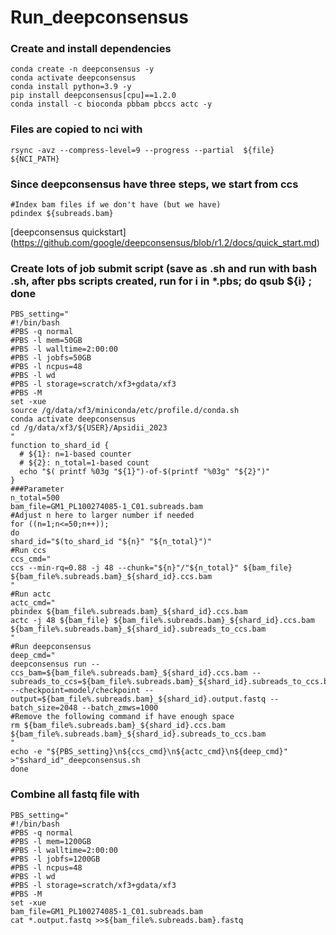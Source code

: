 # Run_deepconsensus
### Create and install dependencies
```
conda create -n deepconsensus -y
conda activate deepconsensus
conda install python=3.9 -y
pip install deepconsensus[cpu]==1.2.0
conda install -c bioconda pbbam pbccs actc -y
```

### Files are copied to nci with 
```
rsync -avz --compress-level=9 --progress --partial  ${file}  ${NCI_PATH}
```

### Since deepconsensus have three steps, we start from ccs
```
#Index bam files if we don't have (but we have)
pdindex ${subreads.bam}
```

[deepconsensus quickstart] (https://github.com/google/deepconsensus/blob/r1.2/docs/quick_start.md)

### Create lots of job submit script (save as .sh and run with bash .sh, after pbs scripts created, run for i in *.pbs; do qsub ${i} ; done
```
PBS_setting="
#!/bin/bash
#PBS -q normal
#PBS -l mem=50GB
#PBS -l walltime=2:00:00
#PBS -l jobfs=50GB
#PBS -l ncpus=48
#PBS -l wd
#PBS -l storage=scratch/xf3+gdata/xf3
#PBS -M
set -xue
source /g/data/xf3/miniconda/etc/profile.d/conda.sh 
conda activate deepconsensus
cd /g/data/xf3/${USER}/Apsidii_2023
"
function to_shard_id {
  # ${1}: n=1-based counter
  # ${2}: n_total=1-based count
  echo "$( printf %03g "${1}")-of-$(printf "%03g" "${2}")"
}
###Parameter
n_total=500
bam_file=GM1_PL100274085-1_C01.subreads.bam
#Adjust n here to larger number if needed
for ((n=1;n<=50;n++));
do
shard_id="$(to_shard_id "${n}" "${n_total}")"
#Run ccs
ccs_cmd="
ccs --min-rq=0.88 -j 48 --chunk="${n}"/"${n_total}" ${bam_file} ${bam_file%.subreads.bam}_${shard_id}.ccs.bam
"
#Run actc
actc_cmd="
pbindex ${bam_file%.subreads.bam}_${shard_id}.ccs.bam
actc -j 48 ${bam_file} ${bam_file%.subreads.bam}_${shard_id}.ccs.bam ${bam_file%.subreads.bam}_${shard_id}.subreads_to_ccs.bam
"
#Run deepconsensus
deep_cmd="
deepconsensus run --ccs_bam=${bam_file%.subreads.bam}_${shard_id}.ccs.bam --subreads_to_ccs=${bam_file%.subreads.bam}_${shard_id}.subreads_to_ccs.bam --checkpoint=model/checkpoint --output=${bam_file%.subreads.bam}_${shard_id}.output.fastq --batch_size=2048 --batch_zmws=1000
#Remove the following command if have enough space
rm ${bam_file%.subreads.bam}_${shard_id}.ccs.bam ${bam_file%.subreads.bam}_${shard_id}.subreads_to_ccs.bam
"
echo -e "${PBS_setting}\n${ccs_cmd}\n${actc_cmd}\n${deep_cmd}" >"$shard_id"_deepconsensus.sh
done
```


### Combine all fastq file with
```
PBS_setting="
#!/bin/bash
#PBS -q normal
#PBS -l mem=1200GB
#PBS -l walltime=2:00:00
#PBS -l jobfs=1200GB
#PBS -l ncpus=48
#PBS -l wd
#PBS -l storage=scratch/xf3+gdata/xf3
#PBS -M
set -xue
bam_file=GM1_PL100274085-1_C01.subreads.bam
cat *.output.fastq >>${bam_file%.subreads.bam}.fastq
```
